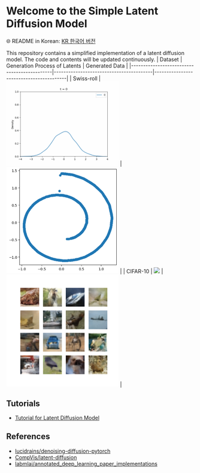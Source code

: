 # Welcome to the Simple Latent Diffusion Model

🌐 README in Korean: [KR 한국어 버전](README_ko.md)

This repository contains a simplified implementation of a latent diffusion model. The code and contents will be updated continuously.
| Dataset                                     | Generation Process of Latents           | Generated Data                          |
|---------------------------------------------|-----------------------------------------|-----------------------------------------|
| Swiss-roll  | <img src="assets/swiss_roll.gif" width="300"/>   | <img src="assets/swiss_roll_image.png" width="300"/>  |
| CIFAR-10  | <img src="assets/cifar10.gif" width="300"/>   | <img src="assets/cifar10_image.png" width="300"/>  |

## Tutorials

- [Tutorial for Latent Diffusion Model](notebook/simple_latent_diffusion_model_tutorial.ipynb)

## References
- [lucidrains/denoising-diffusion-pytorch](https://github.com/lucidrains/denoising-diffusion-pytorch)
- [CompVis/latent-diffusion](https://github.com/CompVis/latent-diffusion)
- [labmlai/annotated_deep_learning_paper_implementations](https://github.com/labmlai/annotated_deep_learning_paper_implementations/tree/master/labml_nn/diffusion/stable_diffusion)
